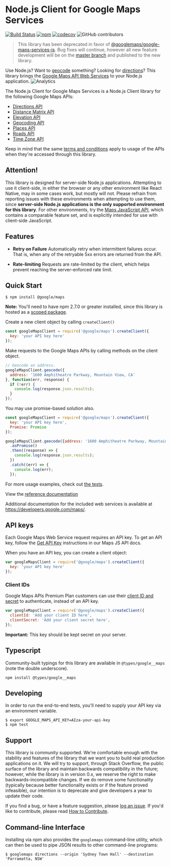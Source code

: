 Node.js Client for Google Maps Services
=======================================

[![Build Status](https://travis-ci.org/googlemaps/google-maps-services-js.svg?branch=master)](https://travis-ci.org/googlemaps/google-maps-services-js)
[![npm](https://img.shields.io/npm/v/@google/maps.svg)](https://www.npmjs.com/package/@google/maps)
[![codecov](https://codecov.io/gh/googlemaps/google-maps-services-js/branch/master/graph/badge.svg)](https://codecov.io/gh/googlemaps/google-maps-services-js)
![GitHub contributors](https://img.shields.io/github/contributors/googlemaps/google-maps-services-js?color=green)

> This library has been deprecated in favor of [@googlemaps/google-maps-services-js](https://www.npmjs.com/package/@googlemaps/google-maps-services-js). Bug fixes will continue, however all new feature development will be on the [master branch](https://github.com/googlemaps/google-maps-services-js) and published to the new library. 

Use Node.js? Want to [geocode][Geocoding API] something? Looking
for [directions][Directions API]?
This library brings the [Google Maps API Web Services] to your Node.js
application. ![Analytics](https://maps-ga-beacon.appspot.com/UA-12846745-20/google-maps-services-js/readme?pixel)

The Node.js Client for Google Maps Services is a Node.js Client library
for the following Google Maps APIs:

 - [Directions API]
 - [Distance Matrix API]
 - [Elevation API]
 - [Geocoding API]
 - [Places API]
 - [Roads API]
 - [Time Zone API]

Keep in mind that the same [terms and conditions](https://developers.google.com/maps/terms)
apply to usage of the APIs when they're accessed through this library.

## Attention!

This library is designed for server-side Node.js applications. Attempting to use it client-side, in either the browser or any other environment like React Native, may in some cases work, but mostly will not. Please refrain from reporting issues with these environments when attempting to use them, since **server-side Node.js applications is the only supported environment for this library**. For other environments, try the [Maps JavaScript API], which contains a comparable feature set, and is explicitly intended for use with client-side JavaScript.

## Features

 - **Retry on Failure** Automatically retry when intermittent failures occur.
   That is, when any of the retryable 5xx errors are returned from the API.

 - **Rate-limiting** Requests are rate-limited by the client, which helps
   prevent reaching the server-enforced rate limit.

## Quick Start

    $ npm install @google/maps

**Note:** You'll need to have npm 2.7.0 or greater installed, since this library is hosted as a
[scoped package](https://docs.npmjs.com/getting-started/scoped-packages).

Create a new client object by calling `createClient()`

```js
const googleMapsClient = require('@google/maps').createClient({
  key: 'your API key here'
});
```

Make requests to the Google Maps APIs by calling methods on the client object.

```js
// Geocode an address.
googleMapsClient.geocode({
  address: '1600 Amphitheatre Parkway, Mountain View, CA'
}, function(err, response) {
  if (!err) {
    console.log(response.json.results);
  }
});
```

You may use promise-based solution also.

```js
const googleMapsClient = require('@google/maps').createClient({
  key: 'your API key here',
  Promise: Promise
});

googleMapsClient.geocode({address: '1600 Amphitheatre Parkway, Mountain View, CA'})
  .asPromise()
  .then((response) => {
    console.log(response.json.results);
  })
  .catch((err) => {
    console.log(err);
  });
```

For more usage examples, check out [the tests](spec/e2e/).

View the [reference documentation](https://googlemaps.github.io/google-maps-services-js/docs/)

Additional documentation for the included web services is available at
https://developers.google.com/maps/.

## API keys

Each Google Maps Web Service request requires an API key. To get an API key, follow the [Get API Key](https://developers.google.com/maps/documentation/javascript/get-api-key#get-the-api-key) instructions in our Maps JS API docs.

When you have an API key, you can create a client object:

```js
var googleMapsClient = require('@google/maps').createClient({
  key: 'your API key here'
});
```

### Client IDs

Google Maps APIs Premium Plan customers can use their [client ID and secret][clientid] to authenticate,
instead of an API key.

```js
var googleMapsClient = require('@google/maps').createClient({
  clientId: 'Add your client ID here',
  clientSecret: 'Add your client secret here',
});
```

**Important:** This key should be kept secret on your server.

## Typescript

Community-built typings for this library are available in `@types/google__maps` (note the double underscore).

`npm install @types/google__maps`

## Developing

In order to run the end-to-end tests, you'll need to supply your API key via an
environment variable.

    $ export GOOGLE_MAPS_API_KEY=AIza-your-api-key
    $ npm test

## Support

This library is community supported. We're comfortable enough with the
stability and features of the library that we want you to build real
production applications on it. We will try to support, through Stack
Overflow, the public surface of the library and maintain
backwards compatibility in the future; however, while the library is in
version 0.x, we reserve the right to make backwards-incompatible
changes. If we do remove some functionality (typically because better
functionality exists or if the feature proved infeasible), our intention
is to deprecate and give developers a year to update their code.

If you find a bug, or have a feature suggestion, please
[log an issue][issues]. If you'd like to contribute, please read
[How to Contribute][contrib].

## Command-line Interface

Installing via npm also provides the `googlemaps` command-line utility,
which can then be used to pipe JSON results to other command-line programs:

```
$ googlemaps directions --origin 'Sydney Town Hall' --destination 'Parramatta, NSW'
```

[apikey]: https://developers.google.com/maps/faq#keysystem
[clientid]: https://developers.google.com/maps/documentation/business/webservices/auth

[Google Maps API Web Services]: https://developers.google.com/maps/apis-by-platform#web_service_apis
[Directions API]: https://developers.google.com/maps/documentation/directions/
[directions-key]: https://developers.google.com/maps/documentation/directions/get-api-key#key
[Distance Matrix API]: https://developers.google.com/maps/documentation/distancematrix/
[Elevation API]: https://developers.google.com/maps/documentation/elevation/
[Geocoding API]: https://developers.google.com/maps/documentation/geocoding/
[Time Zone API]: https://developers.google.com/maps/documentation/timezone/
[Roads API]: https://developers.google.com/maps/documentation/roads/
[Places API]: https://developers.google.com/places/web-service/

[issues]: https://github.com/googlemaps/google-maps-services-js/issues
[contrib]: https://github.com/googlemaps/google-maps-services-js/blob/master/CONTRIBUTING.md
[Maps JavaScript API]: https://developers.google.com/maps/documentation/javascript/
